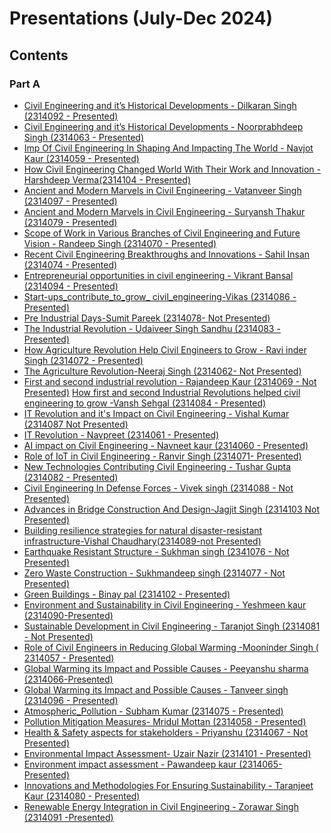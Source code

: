 # Presentations (July-Dec 2024)

## Contents

### Part A

- [Civil Engineering and it’s Historical Developments - Dilkaran Singh (2314092 - Presented)](Part-A/1_Civil_Engineering_And_Historical_Development-Dilkaran_Singh(2314092).pdf)
- [Civil Engineering and it’s Historical Developments - Noorprabhdeep Singh (2314063 - Presented)](Part-A/2_Civil_Engineering_And_Historical_Development-Noorprabhdeep_Singh(2314063).pdf)
- [Imp Of Civil Engineering In Shaping And Impacting The World - Navjot Kaur (2314059 - Presented)](Part-A/3_Imp_Of_Civil_Engineering_In_Shaping_And_Impacting_The_World-Navjot_Kaur(2314059).pdf)
- [How Civil Engineering Changed World With Their Work and Innovation - Harshdeep Verma(2314104 - Presented)](Part-A/4_How_Civil_Engineering_Changed_World_With_Their_Work_and_Innovation-Harshdeep_Verma(2314104).pdf)
- [Ancient and Modern Marvels in Civil Engineering - Vatanveer Singh (2314097 - Presented)](Part-A/5_Ancient_and_Modern_Marvels_in_Civil_Engineering-Vatanveer_Singh(2314097).pdf)
- [Ancient and Modern Marvels in Civil Engineering - Suryansh Thakur (2314079 - Presented)](Part-A/6_The_Ancient_And_Modern_Marvels_And_Wonders_Of_Civil_Engineering-Suryansh_Thakur(2314079).pdf)
- [Scope of Work in Various Branches of Civil Engineering and Future Vision - Randeep Singh (2314070 - Presented)](Part-A/7_Scope_of_work_involved_in_various_branches_of_civil_enineering_and_future_vision-Randeep_Singh(2314070).pdf)
- [Recent Civil Engineering Breakthroughs and Innovations - Sahil Insan (2314074 - Presented)](Part-A/8_Recent_Civil_Engineering_Breakthrough_and_innovation-Sahil_Insan(2314074).pdf)
- [Entrepreneurial opportunities in civil engineering - Vikrant Bansal (2314094 - Presented)](Part-A/9_Entrepreneurial_Opportunities_Vikrant_Bansal(2314094).pdf)
- [Start-ups_contribute_to_grow_ civil_engineering-Vikas (2314086 - Presented)](Part-A/10_Start-ups_contribute_to_grow_civil_engineering-Vikas(2314086).pdf)
- [Pre Industrial Days-Sumit Pareek (2314078- Not Presented)](Part-A/11_Pre_Indusrial_Days-Sumit_Pareek(2314078).pdf)
- [The Industrial Revolution - Udaiveer Singh Sandhu (2314083 -  Presented)](Part-A/12_The_Industrial_revolution-Udaiveer_Singh_Sandhu(2314083).pdf)
- [How Agriculture Revolution Help Civil Engineers to Grow - Ravi inder Singh (2314072 - Presented)](Part-A/13_How_Agriculture_Revolution_Help_Civil_Engineering_To_Grow-Ravi_inder_Singh(2314072).pdf)
- [The Agriculture Revolution-Neeraj Singh (2314062- Not Presented)](Part-A/14_The_Agriculture_Revolution-Neeraj_Singh(2314062).pdf)
- [First and second industrial revolution - Rajandeep Kaur (2314069 - Not Presented)](Part-A/16_First_and_second_industrial_revolution-Rajandeep_kaur(2314069).pdf)
[How first and second Industrial Revolutions helped civil engineering to grow -Vansh Sehgal (2314084 -  Presented)](Part-A/15_How_first_and_second_industrial_revolution_help_the_civil_engineers_to_grow-Vansh_Sehgal(2314084).pdf)
- [IT Revolution and it's Impact on Civil Engineering - Vishal Kumar (2314087  Not Presented)](Part-A/17_IT_Revolution_and_it's_impact_on_civil_engineering-Vishal_Kumar(2314087).pdf)
- [IT Revolution - Navpreet (2314061 - Presented)](Part-A/18_IT_revolution-Navpreet(2314061).pdf)
- [AI impact on Civil Engineering - Navneet kaur (2314060 - Presented)](Part-A/19_AI_in_Civil_Engineering-Navneet_kaur_(2314060).pdf)
- [Role of IoT in Civil Engineering - Ranvir Singh (2314071- Presented)](Part-A/20_Role_Of_IoT_In_Civil_Engineering-Ranvir_Singh(2314071).pdf)
- [New Technologies Contributing Civil Engineering - Tushar Gupta (2314082 - Presented)](Part-A/21_New_Technologies_Contributing_Civil_Engineering-Tushar_Gupta(2314082).pdf)
- [Civil Engineering In Defense Forces - Vivek singh (2314088 - Not Presented)](Part-A/22_Civil_Engineering_In_Defense_Forces-Vivek_singh(2314088).pdf)
- [Advances in Bridge Construction And Design-Jagjit Singh (2314103 Not Presented)](Part-A/23_Advances_in_bridge_construction_and_design-Jagjit_Singh(2314103).pdf)
- [Building resilience strategies for natural disaster-resistant infrastructure-Vishal Chaudhary(2314089-not Presented)](Part-A/24_Building_resilence_strategies_for_natural_disaster_resistant_infrastructure-Vishal_Chaudhary(2314089).pdf)
- [Earthquake Resistant Structure - Sukhman singh (2341076 - Not Presented)](Part-A/25_Earthquake_Resistant_Structure-Sukhman_singh(2341076).pdf)
- [Zero Waste Construction - Sukhmandeep singh (2314077 -  Not Presented)](Part-A/26_Zero_Waste_Construction-Sukhman_singh_(2341076).pdf)
- [Green Buildings - Binay pal (2314102 - Presented)](Part-A/27_green_building-Binay_pal(2314102).pdf)
- [Environment and Sustainability in Civil Engineering - Yeshmeen kaur (2314090-Presented)](Part-A/28_Environment_and_Sustainability_in_Civil_Engineering-Yeshmeen_kaur(2314090).pdf)
- [Sustainable Development in Civil Engineering - Taranjot Singh  (2314081 -  Not Presented)](Part-A/29_sustainable_development_in_Civil_Engineering-Taranjot_Singh(2314081).pdf)
- [Role of Civil Engineers in Reducing Global Warming -Mooninder Singh ( 2314057 - Presented) ](Part-A/30_Role_of_Civil_Engineers_in_Reducing_Global_Warming-Mooninder_Singh(2314057).pdf)
- [Global Warming its Impact and Possible Causes - Peeyanshu sharma (2314066-Presented)](Part-A/31_Global_warming_and_its_impact_and_causes-peeyanshu_sharma(2314066).pdf)
- [Global Warming its Impact and Possible Causes - Tanveer singh (2314096 - Presented)](Part-A/32_Global_Warming_it's_effect_and_causes-Tanveer_singh(2314096).pdf)
- [Atmospheric_Pollution - Subham Kumar (2314075 - Presented)](Part-A/33_Atmospheric_Pollution-Subham_Kumar_(2314075).pdf)
- [Pollution Mitigation Measures- Mridul Mottan (2314058 - Presented)](Part-A/34_Pollution_Mitigation_Measures-Mridul_Mottan(2314058).pdf)
- [Health & Safety aspects for stakeholders - Priyanshu (2314067 - Not Presented)](Part-A/35_Health_&_Safety_aspect_for_stakeholders-Priyanshu(2314067).pdf)
- [Environmental Impact Assessment- Uzair Nazir (2314101 - Presented)](Part-A/36_Environmental_Impact_Assessment-Uzair_Nazir(2314101).pdf)
- [Environment impact assessment - Pawandeep kaur (2314065- Presented)](Part-A/37_Environmental_Impact_Assessment-Pawandeep_kaur(2314065).pdf)
- [Innovations and Methodologies For Ensuring Sustainability - Taranjeet Kaur (2314080 - Presented)](Part-A/38_Innovations_and_Methodologies_For_Ensuring_Sustainability-Taranjeet_Kaur(2314080).pdf)
- [Renewable Energy Integration in Civil Engineering - Zorawar Singh (2314091 -Presented)](Part-A/39_Renewable_Energy_Integration_in_Civil_Engineering-Zorawar_Singh(2314091).pdf)
